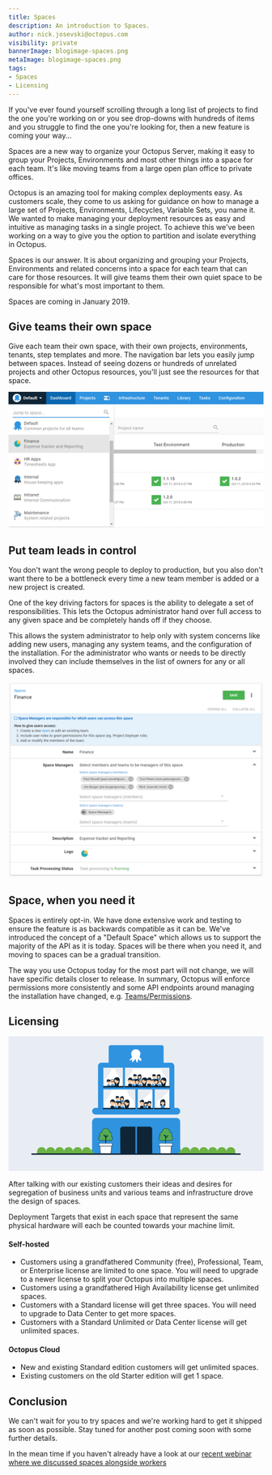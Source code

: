 ```yaml
---
title: Spaces
description: An introduction to Spaces.
author: nick.josevski@octopus.com
visibility: private
bannerImage: blogimage-spaces.png
metaImage: blogimage-spaces.png
tags:
- Spaces
- Licensing
---
```


If you've ever found yourself scrolling through a long list of projects to find the one you're working on or you see drop-downs with hundreds of items and you struggle to find the one you're looking for, then a new feature is coming your way...

Spaces are a new way to organize your Octopus Server, making it easy to group your Projects, Environments and most other things into a space for each team. It's like moving teams from a large open plan office to private offices.

Octopus is an amazing tool for making complex deployments easy. As customers scale, they come to us asking for guidance on how to manage a large set of Projects, Environments, Lifecycles, Variable Sets, you name it. We wanted to make managing your deployment resources as easy and intuitive as managing tasks in a single project. To achieve this we've been working on a way to give you the option to partition and isolate everything in Octopus.

Spaces is our answer. It is about organizing and grouping your Projects, Environments and related concerns into a space for each team that can care for those resources. It will give teams them their own quiet space to be responsible for what's most important to them.

Spaces are coming in January 2019.

## Give teams their own space

Give each team their own space, with their own projects, environments, tenants, step templates and more. The navigation bar lets you easily jump between spaces. Instead of seeing dozens or hundreds of unrelated projects and other Octopus resources, you'll just see the resources for that space.


![](switcher.png "width=500")

## Put team leads in control

You don't want the wrong people to deploy to production, but you also don't want there to be a bottleneck every time a new team member is added or a new project is created.

One of the key driving factors for spaces is the ability to delegate a set of responsibilities. This lets the Octopus administrator hand over full access to any given space and be completely hands off if they choose.

This allows the system administrator to help only with system concerns like adding new users, managing any system teams, and the configuration of the installation. For the administrator who wants or needs to be directly involved they can include themselves in the list of owners for any or all spaces.

![](spaces-configuration.png "width=500")

## Space, when you need it

Spaces is entirely opt-in. We have done extensive work and testing to ensure the feature is as backwards compatible as it can be. We've introduced the concept of a "Default Space" which allows us to support the majority of the API as it is today. Spaces will be there when you need it, and moving to spaces can be a gradual transition.

The way you use Octopus today for the most part will not change, we will have specific details closer to release. In summary, Octopus will enforce permissions more consistently and some API endpoints around managing the installation have changed, e.g. [Teams/Permissions](/blog/2018-05/team-configuration-improvements.md).

## Licensing

![](blogimage-spaces-2.png "width=500")

After talking with our existing customers their ideas and desires for segregation of business units and various teams and infrastructure drove the design of spaces.

Deployment Targets that exist in each space that represent the same physical hardware will each be counted towards your machine limit.

 #### Self-hosted

 - Customers using a grandfathered Community (free), Professional, Team, or Enterprise license are limited to one space. You will need to upgrade to a newer license to split your Octopus into multiple spaces.
 - Customers using a grandfathered High Availability license get unlimited spaces.
 - Customers with a Standard license will get three spaces. You will need to upgrade to Data Center to get more spaces.
 - Customers with a Standard Unlimited or Data Center license will get unlimited spaces.

 #### Octopus Cloud

 - New and existing Standard edition customers will get unlimited spaces.
 - Existing customers on the old Starter edition will get 1 space.


## Conclusion

We can't wait for you to try spaces and we're working hard to get it shipped as soon as possible. Stay tuned for another post coming soon with some further details.

In the mean time if you haven't already have a look at our [recent webinar where we discussed spaces alongside workers](https://hello.octopus.com/webinar-spaces-workers/on-demand)
